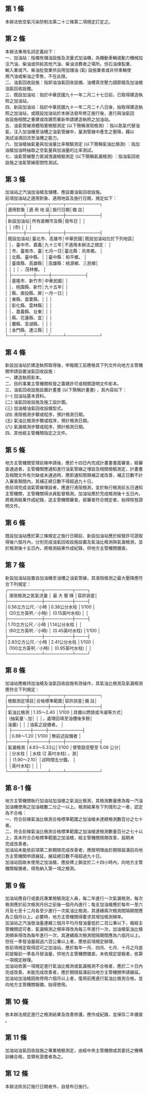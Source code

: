 第 1 條
-------
本辦法依空氣污染防制法第二十三條第二項規定訂定之。

第 2 條
-------
本辦法專用名詞定義如下：  
一、加油站：指備有儲油設施及流量式加油機，為機動車輛或動力機械加  
    注汽油、柴油或供給其他汽油、柴油消費者之場所。但石油煉製業、  
    輸入業或汽、柴油批發業供自用加儲油 (氣) 設施業者或非供車輛使  
    用汽油或柴油之零售，不在此限。  
二、油氣回收設施：指卸油油氣回收設備、油槽真空壓力調節閥及加油槍  
    油氣回收設備。  
三、既設加油站：指於中華民國九十一年二月二十七日前，已取得建造執  
    照之加油站。  
四、新設加油站：指於中華民國九十一年二月二十八日後，始取得建造執  
    照之加油站，或既設加油站於本辦法發布修正施行後，進行與油氣回  
    收設施相關之重建或改建而重新申請建造執照之加油站。  
五、油氣管線液體阻塞檢驗測定 (以下簡稱液阻檢測) ：指以氮氣代替油  
    氣，注入加油機至油槽之油氣管線中，量測管線中產生之壓降，藉以  
    測試油滴回流至油槽之能力。  
六、加油槍抽氣量與加油量比率檢驗測定 (以下簡稱氣油比檢測) ：指加  
    油槍加油時抽取之空氣量與加油量的比率測試。  
七、油氣管線壓力衰減洩漏檢驗測定 (以下簡稱氣漏檢測) ：指油氣回收  
    設施之油氣管線密閉性測試。

第 3 條
-------
加油站之汽油加油槍及儲槽，應設置油氣回收設施。  
前項加油站之適用對象、適用地區及施行日期，規定如下：  
┌─────┬───────┬────┬───────────┐  
│適用對象  │適  用  地  區│施行日期│備                  註│  
├─────┼───────┼────┼───────────┤  
│新設加油站│所有直轄市及縣│發布日  │                      │  
│          │ (市)         │        │                      │  
├─────┼───────┼────┼───────────┤  
│既設加油站│臺北市、高雄市│中華民國│既設加油站位於下列地區│  
│          │、臺中市、嘉義│九十三年│不適用本辦法之規定：  │  
│          │市、臺南市、臺│七月一日│臺北縣：烏來鄉。      │  
│          │北縣、臺中縣、│        │臺中縣：和平鄉。      │  
│          │臺南縣、高雄縣│        │高雄縣：桃源鄉、三民鄉│  
│          │              │        │        、茂林鄉。    │  
│          ├───────┼────┼───────────┤  
│          │基隆市、新竹市│中華民國│                      │  
│          │、桃園縣、新竹│九十五年│                      │  
│          │縣、南投縣、屏│一月一日│                      │  
│          │東縣、苗栗縣、│        │                      │  
│          │彰化縣、雲林縣│        │                      │  
│          │、嘉義縣、台東│        │                      │  
│          │縣、花蓮縣、宜│        │                      │  
│          │蘭縣、澎湖縣、│        │                      │  
│          │金門縣、連江縣│        │                      │  
└─────┴───────┴────┴───────────┘

第 4 條
-------
新設加油站於建造執照取得後，申報開工前應檢具下列文件向地方主管機  
關申請設置油氣回收設施：  
一、建造執照影本。  
二、目的事業主管機關核發之籌建許可或相關證明文件影本。  
三、油氣回收設施設置計畫書 (以下簡稱計畫書) ，其內容如下：  
 (一)  加油站基本資料。  
 (二) 油氣回收設施及施工設計圖。  
 (三) 加油槍油氣回收設備型式。  
 (四) 液阻檢測步驟或程序，預計檢測日期。  
 (五) 氣油比檢測步驟或程序，預計檢測日期。  
 (六) 氣漏檢測步驟或程序，預計檢測日期。  
四、其他經主管機關指定之文件。

第 5 條
-------
地方主管機關受理前條申請後，應於十四日內完成計畫書書面審查，經審  
查通過者，主管機關應通知進行油氣管線之埋設及相關檢驗測定，計畫書  
及相關文件有欠缺或未通過時，應即通知限期補正或改善，補正日數不計  
入審查期間內，其補正總日數不得超過九十日。  
依前項完成油氣管線埋設者，應進行液阻檢測，並於執行檢測前五日通知  
主管機關，主管機關得派員監督檢測。加油站應於完成檢測後十五日內，  
將檢測結果作成紀錄，送主管機關審查，經審查符合規定者，始得核發證  
明文件。

第 6 條
-------
既設加油站應於第三條規定之施行日期前、新設加油站應於經營許可證取  
得後六個月內，分別完成油氣回收設施設置及氣油比檢測與氣漏檢測，並  
於檢測後十五日內，將檢測結果作成紀錄，供地方主管機關備查。

第 7 條
-------
新設加油站設置自加油機至油槽之油氣管線，其液阻檢測之最大壓降應符  
合下列規定：  
┌───────────┬─────────┬────┐  
│  液阻檢測之氮氣流量  │  最  大  壓  降  │容許誤差│  
├───────────┼─────────┼────┤  
│0.56立方公尺／小時    │0.38公分水柱      │1/100   │  
│ (20立方英呎／小時)   │ (0.15英吋水柱)   │        │  
├───────────┼─────────┼────┤  
│1.70立方公尺／小時    │1.14公分水柱      │        │  
│ (60立方英呎／小時)   │ (0.45英吋水柱)   │1/100   │  
├───────────┼─────────┼────┤  
│2.83立方公尺／小時    │2.41公分水柱      │1/100   │  
│ (100立方英呎／小時)  │ (0.95英吋水柱)   │        │  
└───────────┴─────────┴────┘

第 8 條
-------
加油站應維持加油槍及油氣回收設施有效操作，其氣油比檢測及氣漏檢測  
應符合下列規定：  
┌──────┬──────┬────┬───────────┐  
│檢驗測定項目│合格標準範圍│容許誤差│備                  註│  
├──────┼──────┼────┼───────────┤  
│氣油比檢測  │1.35～2.40  │1/100   │具備以燃燒或冷凝等方式│  
│ (抽氣量＼加│            │        │，處理回填至油槽後多餘│  
│油量)       │            │        │油氣之設備者。        │  
│            ├──────┼────┼───────────┤  
│            │0.88～1.20  │1/100   │無前述設備者          │  
├──────┼──────┼────┼───────────┤  
│氣漏檢測    │4.83～5.33公│1/100   │使管路受壓至 5.08 公分│  
│            │分水柱      │        │水柱 (2 英吋水柱) ，測│  
│            │ (1.90～2.10│        │試時間五分鐘。        │  
│            │英吋水柱)   │        │                      │  
└──────┴──────┴────┴───────────┘

第 8-1 條
---------
地方主管機關執行加油站加油槍之氣油比檢測，其檢測數量應為每一汽油  
加油機使用之加油槍數二分之一以上。檢測結果有下列情形之一者，認定  
為不合格：  
一、符合前條氣油比檢測合格標準範圍之加油槍未達總檢測數百分之七十  
    者。  
二、符合前條氣油比檢測合格標準範圍之加油槍達檢測數量百分之七十以  
    上，其未符合合格標準範圍之加油槍，經主管機關限期改善，屆期未  
    完成改善者。  
加油站未能依前項第二款期限完成改善者，應敘明理由於期限屆滿前向地  
方主管機關申請展延，展延總日數不得超過九十日。  
加油站因故未使用之加油槍，應掛牌上鎖並於二十四小時內，向地方主管  
機關報備者，得免納入第一項之檢測。

第 9 條
-------
加油站應自行或委託專業檢驗測定人員，每二年進行一次氣漏檢測，每次  
檢測應於前次檢測月份之前後一個月內進行；每支加油槍應於每年一至六  
月及七至十二月各至少進行一次氣油比檢測，其連續兩次檢測間隔期間應  
為三個月以上。必要時，地方主管機關得要求其增加檢測頻率。  
加油站之汽油發油量連續三個月平均月發油量低於二百公秉以下，報經主  
管機關認可者，氣漏檢測之頻率得改為每三年進行一次，加油槍氣油比檢  
測頻率得改為每年進行一次，其連續兩次檢測間隔期間應為六個月以上。  
但任一季發油量超過六百公秉以上者，應依前項規定辦理。  
依前項規定取得認可之加油站，應於每年一月、四月、七月、十月之月底  
前提報前一季各月發油量，供地方主管機關備查。未依規定提報者，依第  
一項規定辦理。  
加油站依第一項規定進行氣油比檢測或氣漏檢測不合格者，應於二十日內  
完成改善，未能完成改善者，應於期限屆滿前向地方主管機關申請展延。  
加油站加油槍因故停用六個月以上者，復用前應進行氣油比檢測合格，並  
向地方主管機關報備，始得使用。

第 10 條
--------
依本辦法規定進行之檢測結果及改善修護，應作成紀錄，並保存二年備查  
。

第 11 條
--------
加油站油氣回收設施之專業檢驗測定，由經中央主管機關或其委託之機構  
訓練合格，並領有證書者為之。

第 12 條
--------
本辦法除另訂施行日期者外，自發布日施行。

